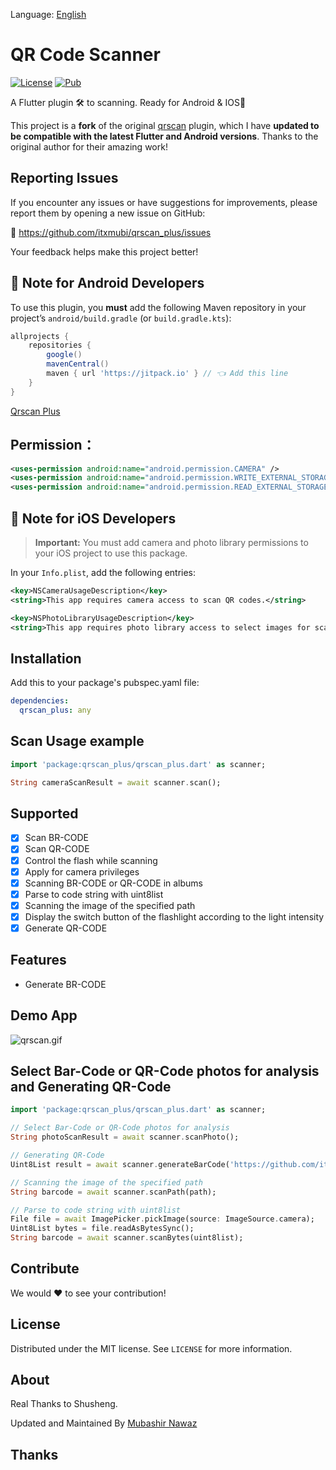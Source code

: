 Language: [English](README.md)

# QR Code Scanner

[![License][license-image]][license-url]
[![Pub](https://img.shields.io/pub/v/qrscan.svg?style=flat-square)](https://pub.dartlang.org/packages/qrscan)

A Flutter plugin 🛠 to scanning. Ready for Android & IOS🚀

This project is a **fork** of the original [qrscan](https://github.com/itxmubi/qrscan_plus) plugin, which I have **updated to be compatible with the latest Flutter and Android versions**. Thanks to the original author for their amazing work!

## Reporting Issues

If you encounter any issues or have suggestions for improvements, please report them by opening a new issue on GitHub:

🔗 https://github.com/itxmubi/qrscan_plus/issues

Your feedback helps make this project better!

## 📢 Note for Android Developers

To use this plugin, you **must** add the following Maven repository in your project’s `android/build.gradle` (or `build.gradle.kts`):

```gradle
allprojects {
    repositories {
        google()
        mavenCentral()
        maven { url 'https://jitpack.io' } // 👈 Add this line
    }
}
```

[Qrscan Plus](https://github.com/itxmubi/qrscan_plus)

## Permission：

```xml
<uses-permission android:name="android.permission.CAMERA" />
<uses-permission android:name="android.permission.WRITE_EXTERNAL_STORAGE"/>
<uses-permission android:name="android.permission.READ_EXTERNAL_STORAGE"/>
```

## 📢 Note for iOS Developers

> **Important:** You must add camera and photo library permissions to your iOS project to use this package.

In your `Info.plist`, add the following entries:

```xml
<key>NSCameraUsageDescription</key>
<string>This app requires camera access to scan QR codes.</string>

<key>NSPhotoLibraryUsageDescription</key>
<string>This app requires photo library access to select images for scanning.</string>
```

## Installation

Add this to your package's pubspec.yaml file:

```yaml
dependencies:
  qrscan_plus: any
```

## Scan Usage example

```dart
import 'package:qrscan_plus/qrscan_plus.dart' as scanner;

String cameraScanResult = await scanner.scan();
```

## Supported

- [x] Scan BR-CODE
- [x] Scan QR-CODE
- [x] Control the flash while scanning
- [x] Apply for camera privileges
- [x] Scanning BR-CODE or QR-CODE in albums
- [x] Parse to code string with uint8list
- [x] Scanning the image of the specified path
- [x] Display the switch button of the flashlight according to the light intensity
- [x] Generate QR-CODE

## Features

- Generate BR-CODE

## Demo App

![qrscan.gif](https://github.com/wechat-program/album/blob/master/pic/cons/qr_scan_demo.gif)

## Select Bar-Code or QR-Code photos for analysis and Generating QR-Code

```dart
import 'package:qrscan_plus/qrscan_plus.dart' as scanner;

// Select Bar-Code or QR-Code photos for analysis
String photoScanResult = await scanner.scanPhoto();

// Generating QR-Code
Uint8List result = await scanner.generateBarCode('https://github.com/itxmubi/qrscan_plus');

// Scanning the image of the specified path
String barcode = await scanner.scanPath(path);

// Parse to code string with uint8list
File file = await ImagePicker.pickImage(source: ImageSource.camera);
Uint8List bytes = file.readAsBytesSync();
String barcode = await scanner.scanBytes(uint8list);
```

## Contribute

We would ❤️ to see your contribution!

## License

Distributed under the MIT license. See `LICENSE` for more information.

## About

Real Thanks to Shusheng.

Updated and Maintained By [Mubashir Nawaz](https://github.com/itxmubi)

[license-image]: https://img.shields.io/badge/License-MIT-blue.svg
[license-url]: LICENSE

## Thanks
